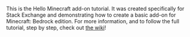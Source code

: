 This is the Hello Minecraft add-on tutorial. It was created specifically for Stack Exchange and demonstrating how to create a basic add-on for Minecraft: Bedrock edition. For more information, and to follow the full tutorial, step by step, check out [the wiki](https://github.com/tacosontitan/minecraft-hello-world/wiki)!
